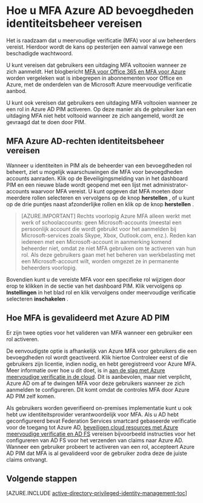 <properties
   pageTitle="Hoe u meervoudige verificatie vereisen | Microsoft Azure"
   description="Leer hoe u meervoudige verificatie (MFA) vereisen voor bevoegdheden identiteiten met de extensie Azure Active Directory bevoegdheden identiteitsbeheer."
   services="active-directory"
   documentationCenter=""
   authors="kgremban"
   manager="femila"
   editor=""/>

<tags
   ms.service="active-directory"
   ms.devlang="na"
   ms.topic="article"
   ms.tgt_pltfrm="na"
   ms.workload="identity"
   ms.date="07/01/2016"
   ms.author="kgremban"/>

# <a name="how-to-require-mfa-in-azure-ad-privileged-identity-management"></a>Hoe u MFA Azure AD bevoegdheden identiteitsbeheer vereisen

Het is raadzaam dat u meervoudige verificatie (MFA) voor al uw beheerders vereist. Hierdoor wordt de kans op pesterijen een aanval vanwege een beschadigde wachtwoord.

U kunt vereisen dat gebruikers een uitdaging MFA voltooien wanneer ze zich aanmeldt. Het blogbericht [MFA voor Office 365 en MFA voor Azure](https://blogs.technet.microsoft.com/ad/2014/02/11/mfa-for-office-365-and-mfa-for-azure/) worden vergeleken wat is inbegrepen in abonnementen voor Office en Azure, met de onderdelen van de Microsoft Azure meervoudige verificatie aanbod.

U kunt ook vereisen dat gebruikers een uitdaging MFA voltooien wanneer ze een rol in Azure AD PIM activeren. Op deze manier als de gebruiker kan een uitdaging MFA niet hebt voltooid wanneer ze zich aangemeld, wordt ze gevraagd dat te doen door PIM.

## <a name="requiring-mfa-in-azure-ad-privileged-identity-management"></a>MFA Azure AD-rechten identiteitsbeheer vereisen

Wanneer u identiteiten in PIM als de beheerder van een bevoegdheden rol beheert, ziet u mogelijk waarschuwingen die MFA voor bevoegdheden accounts aanraden. Klik op de Beveiligingsmelding van in het dashboard PIM en een nieuwe blade wordt geopend met een lijst met administrator-accounts waarvoor MFA vereist.  U kunt opgeven dat MFA moeten door meerdere rollen selecteren en vervolgens op de knop **herstellen** , of u kunt op de drie puntjes naast afzonderlijke rollen en klik op de knop **herstellen** .

> [AZURE.IMPORTANT] Rechts voorlopig Azure MFA alleen werkt met werk of schoolaccounts: geen Microsoft-accounts (meestal een persoonlijk account die wordt gebruikt voor het aanmelden bij Microsoft-services zoals Skype, Xbox, Outlook.com, enz.). Reden kan iedereen met een Microsoft-account in aanmerking komend beheerder niet, omdat ze niet MFA gebruiken om te activeren van hun rol. Als deze gebruikers gaan met het beheren van werkbelasting met een Microsoft-account wilt, worden omgezet ze in permanente beheerders voorlopig.

Bovendien kunt u de vereiste MFA voor een specifieke rol wijzigen door erop te klikken in de sectie van het dashboard PIM. Klik vervolgens op **Instellingen** in het blad rol en klik vervolgens onder meervoudige verificatie selecteren **inschakelen** .

## <a name="how-azure-ad-pim-validates-mfa"></a>Hoe MFA is gevalideerd met Azure AD PIM

Er zijn twee opties voor het valideren van MFA wanneer een gebruiker een rol activeren.

De eenvoudigste optie is afhankelijk van Azure MFA voor gebruikers die een bevoegdheden rol wordt geactiveerd. Klik hiertoe Controleer eerst of die gebruikers zijn licentie, indien nodig, en hebt geregistreerd voor Azure MFA. Meer informatie over hoe u dit doet, is in [aan de slag met Azure meervoudige verificatie in de cloud](../multi-factor-authentication/multi-factor-authentication-get-started-cloud.md). Dit is aanbevolen, maar niet verplicht, Azure AD om af te dwingen MFA voor deze gebruikers wanneer ze zich aanmelden te configureren. Dit komt omdat de controles MFA door Azure AD PIM zelf komen.

Als gebruikers worden geverifieerd on-premises implementatie kunt u ook hebt uw identiteitsprovider verantwoordelijk voor MFA. Als u AD hebt geconfigureerd bevat Federation Services smartcard gebaseerde verificatie voor de toegang tot Azure AD, [beveiligen cloud resources met Azure meervoudige verificatie en AD FS](../multi-factor-authentication/multi-factor-authentication-get-started-adfs-cloud.md) vereisen bijvoorbeeld instructies voor het configureren van AD FS voor het verzenden van claims naar Azure AD. Wanneer een gebruiker probeert te activeren van een rol, accepteert Azure AD PIM dat MFA is al gevalideerd voor de gebruiker zodra deze de juiste claims ontvangt.


<!--Every topic should have next steps and links to the next logical set of content to keep the customer engaged-->
## <a name="next-steps"></a>Volgende stappen
[AZURE.INCLUDE [active-directory-privileged-identity-management-toc](../../includes/active-directory-privileged-identity-management-toc.md)]
